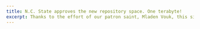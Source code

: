 ```yaml
---
title: N.C. State approves the new repository space. One terabyte!
excerpt: Thanks to the effort of our patron saint, Mladen Vouk, this site now has access to 1 TB of space.
---
```

